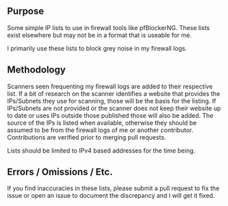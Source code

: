 ## Purpose
Some simple IP lists to use in firewall tools like pfBlockerNG.  These lists exist elsewhere but may not be in a format that is useable for me.

I primarily use these lists to block grey noise in my firewall logs.

## Methodology

Scanners seen frequenting my firewall logs are added to their respective list.  If a bit of research on the scanner identifies a website that provides the IPs/Subnets they use for scanning, those will be the basis for the listing. If IPs/Subnets are not provided or the scanner does not keep their website up to date or uses IPs outside those published those will also be added.  The source of the IPs is listed when available, otherwise they should be assumed to be from the firewall logs of me or another contributor.  Contributions are verified prior to merging pull requests.

Lists should be limited to IPv4 based addresses for the time being.

## Errors / Omissions / Etc.

If you find inaccuracies in these lists, please submit a pull request to fix the issue or open an issue to document the discrepancy and I will get it fixed.
